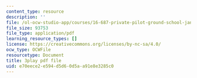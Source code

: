 ```yaml
---
content_type: resource
description: ''
file: /ol-ocw-studio-app/courses/16-687-private-pilot-ground-school-january-iap-2019/e70eece2e594d5d60d5aa91e8e3285c0_geJHchWUYQk.pdf
file_size: 93753
file_type: application/pdf
learning_resource_types: []
license: https://creativecommons.org/licenses/by-nc-sa/4.0/
ocw_type: OCWFile
resourcetype: Document
title: 3play pdf file
uid: e70eece2-e594-d5d6-0d5a-a91e8e3285c0
---
```

